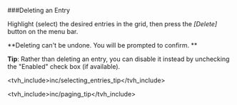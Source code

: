 ###Deleting an Entry

Highlight (select) the desired entries in the grid, then press the *[Delete]* button on the 
menu bar. 

**Deleting can't be undone. You will be prompted to confirm. **

**Tip**: Rather than deleting an entry, you can disable it instead by 
unchecking the "Enabled" check box (if available).

<tvh_include>inc/selecting_entries_tip</tvh_include>

<tvh_include>inc/paging_tip</tvh_include>
